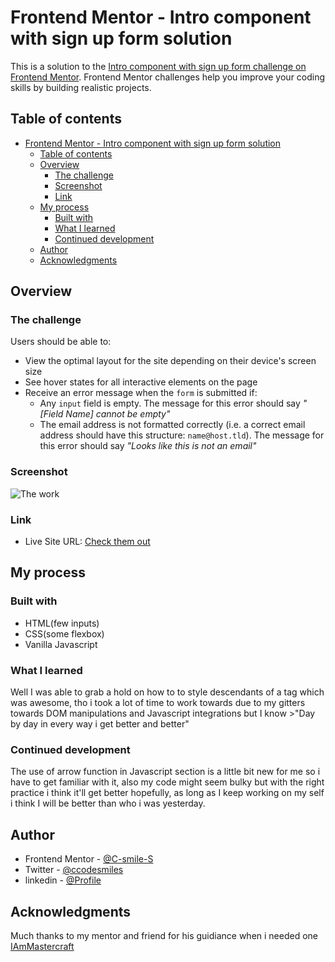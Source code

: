 # Frontend Mentor - Intro component with sign up form solution

This is a solution to the [Intro component with sign up form challenge on Frontend Mentor](https://www.frontendmentor.io/challenges/intro-component-with-signup-form-5cf91bd49edda32581d28fd1). Frontend Mentor challenges help you improve your coding skills by building realistic projects.

## Table of contents

- [Frontend Mentor - Intro component with sign up form solution](#frontend-mentor---intro-component-with-sign-up-form-solution)
  - [Table of contents](#table-of-contents)
  - [Overview](#overview)
    - [The challenge](#the-challenge)
    - [Screenshot](#screenshot)
    - [Link](#link)
  - [My process](#my-process)
    - [Built with](#built-with)
    - [What I learned](#what-i-learned)
    - [Continued development](#continued-development)
  - [Author](#author)
  - [Acknowledgments](#acknowledgments)

## Overview

### The challenge

Users should be able to:

- View the optimal layout for the site depending on their device's screen size
- See hover states for all interactive elements on the page
- Receive an error message when the `form` is submitted if:
  - Any `input` field is empty. The message for this error should say *"[Field Name] cannot be empty"*
  - The email address is not formatted correctly (i.e. a correct email address should have this structure: `name@host.tld`). The message for this error should say *"Looks like this is not an email"*

### Screenshot

![The work](https://i.imgur.com/Emq0qbI.png)

### Link

- Live Site URL: [Check them out](https://intro-component-with-signup-form-master-swart-two.vercel.app/)

## My process

### Built with

- HTML(few inputs)
- CSS(some flexbox)
- Vanilla Javascript

### What I learned

Well I was able to grab a hold on how to to style descendants of a tag which was awesome, tho i took a lot of time to work towards due to my gitters towards DOM manipulations and Javascript integrations but I know >"Day by day in every way i get better and better"

<!-- Use this section to recap over some of your major learnings while working through this project. Writing these out and providing code samples of areas you want to highlight is a great way to reinforce your own knowledge.

To see how you can add code snippets, see below:

```html
<h1>Some HTML code I'm proud of</h1>
```
```css
.proud-of-this-css {
  color: papayawhip;
}
```
```js
const proudOfThisFunc = () => {
  console.log('🎉')
}
``` -->

### Continued development

The use of arrow function in Javascript section is a little bit new for me so i have to get familiar with it, also my code might seem bulky but with the right practice i think it'll get better hopefully, as long as I keep working on my self i think I will be better than who i was yesterday.

## Author

- Frontend Mentor - [@C-smile-S](https://www.frontendmentor.io/profile/C-smile-S)
- Twitter - [@ccodesmiles](https://www.twitter.com/ccodesmiles)
- linkedin - [@Profile](https://www.linkedin.com/in/michael-nwogu-974547150/)

## Acknowledgments

Much thanks to my mentor and friend for his guidiance when i needed one [IAmMastercraft](https://github.com/IAmMasterCraft)
